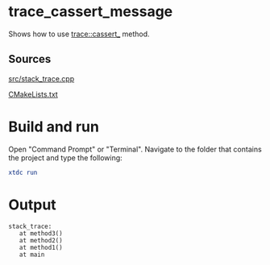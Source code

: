 # trace_cassert_message

Shows how to use [trace::cassert_](../../../../src/xtd.core/include/xtd/diagnostics/trace.h) method.

## Sources

[src/stack_trace.cpp](src/trace_cassert.cpp)

[CMakeLists.txt](CMakeLists.txt)

# Build and run

Open "Command Prompt" or "Terminal". Navigate to the folder that contains the project and type the following:

```cmake
xtdc run
```

# Output

```
stack_trace:
   at method3()
   at method2()
   at method1()
   at main
```
